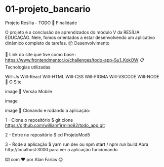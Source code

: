 # 01-projeto_bancario

Projeto Resília - TODO
🚀 Finalidade

O projeto é a conclusão de aprendizados do módulo V da RESÍLIA EDUCAÇÃO. Nele, fomos orientados a estar desenvolvendo um aplicativo dinâmico completo de tarefas.
📦 Desenvolvimento

📌 Link do site que tive como base : https://www.frontendmentor.io/challenges/todo-app-Su1_KokOW
📋 Tecnologias utilizadas

Will-Js Will-React Will-HTML Will-CSS Will-FIGMA Will-VSCODE Will-NODE
📄 O Site

image
📄 Versão Mobile

image

image
📌 Clonando e rodando a aplicação:

1 - Clone o repositório $ git clone https://github.com/williamfirmino92/todo_app.git

2 - Entre no repositório $ cd ProjetoMod5

3 - Rode a aplicação $ yarn run dev ou npm start / npm run build Abra http://localhost:3000 para ver a aplicação funcionando

⌨️ com ❤️ por Alan Farias 😊
